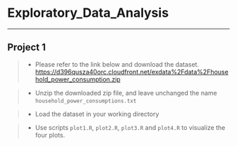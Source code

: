 # Exploratory_Data_Analysis
----
## Project 1
>* Please refer to the link below and download the dataset.
https://d396qusza40orc.cloudfront.net/exdata%2Fdata%2Fhousehold_power_consumption.zip

>* Unzip the downloaded zip file, and leave unchanged the name `household_power_consumptions.txt` 

>* Load the dataset in your working directory

>* Use scripts `plot1.R`, `plot2.R`, `plot3.R` and `plot4.R` to visualize the four plots.
